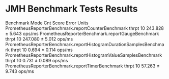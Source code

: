 # JMH Benchmark Tests Results

Benchmark                                                             Mode  Cnt    Score   Error   Units
PrometheusReporterBenchmark.reportCounterBenchmark                   thrpt   10  243.828 ± 5.643  ops/ms
PrometheusReporterBenchmark.reportGaugeBenchmark                     thrpt   10  247.080 ± 5.012  ops/ms
PrometheusReporterBenchmark.reportHistogramDurationSamplesBenchmark  thrpt   10    0.694 ± 0.114  ops/ms
PrometheusReporterBenchmark.reportHistogramValueSamplesBenchmark     thrpt   10    0.731 ± 0.089  ops/ms
PrometheusReporterBenchmark.reportTimerBenchmark                     thrpt   10   57.263 ± 9.743  ops/ms
